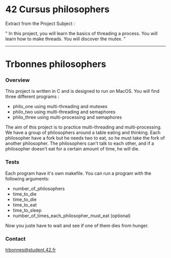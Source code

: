 # 42 Cursus philosophers

Extract from the Project Subject :

" In this project, you will learn the basics of threading a process. You will
learn how to make threads. You will discover the mutex. "

---

Trbonnes philosophers
===============

### Overview
This project is written in C and is designed to run on MacOS.
You will find three different programs :
- philo_one using multi-threading and mutexes
- philo_two using multi-threading and semaphores
- philo_three using multi-processing and semaphores

The aim of this project is to practice multi-threading and multi-processing.
We have a group of philosophers around a table eating and thinking. Each philosopher have a fork but he needs two to eat, so he must take the fork of another philosopher.
The philosophers can't talk to each other, and if a philosopher doesn't eat for a certain amount of time, he will die.

### Tests
Each program have it's own makefile.
You can run a program with the following arguments:
- number_of_philosophers
- time_to_die
- time_to_die
- time_to_eat
- time_to_sleep
- number_of_times_each_philosopher_must_eat (optional)

Now you juste have to wait and see if one of them dies from hunger.

### Contact
trbonnes@student.42.fr
